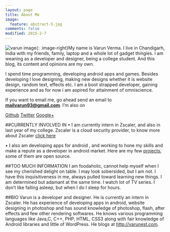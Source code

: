 ```yaml
---
layout: page
title: About Me
image:
  feature: abstract-5.jpg
comments: false
modified: 2015-2-7
---
```

![varun image]({{site.url}}/images/varun.jpg){: .image-right}My name is Varun Verma. I live in Chandigarh, India with my friends, family, laptop and a whole lot of gadget thingies. I am weaning as a developer and designer, being a college student. And this blog, its content and opinions are my own.

I spend time programming, developing android apps and games. Besides developing I love designing, making new designs whether it is website design, random text, effects etc. I am a boot strapped developer, gaining experience and as for now i am aspired for attainment of omniscience.

If you want to email me, go ahead send an email to **mailvarun93@gmail.com**. I’m also on

<div markdown="0"><a href="www.github.com/varunest" class="btn">Github</a>   <a href="www.twitter.com/varunest" class="btn btn-info">Twitter</a> <a href="plus.google.com/u/0/+varunverma93/posts" class="btn btn-danger">Google+</a></div>

##CURRENTLY INVOLVED IN 
•     I am currently intern in Zscaler, and also in last year of my college. Zscaler is a cloud security provider, to know more about Zscaler [click here](en.wikipedia.org/wiki/Zscaler)

•     I also am developing apps for android , and working to hone my skills and make a repute as a developer in android market. Here are my few [projects](www.varunest.github.io/ProjectWardrobe), some of them are open source. 

##TOO MUCH INFORMATION
I am foodaholic, cannot help myself when I see my cherished delight on table. I may look sobersided, but I am not. I have this inquisitiveness in me, always pulled toward learning new things. I am determined but adamant at the same time. I watch lot of TV series. I don’t like falling asleep, but when I do I sleep for hours.

##BIO
Varun is a developer and designer. He is currently an intern in Zscaler. He has experience of developing apps in android, website designing in photoshop and has sound knowledge of photoshop, flash, after effects and few other rendering softwares. He knows various programming languages like Java,C, C++, PHP, HTML, CSS3 along with fair knowledge of Android libraries and little of WordPress. He blogs at http://varunest.com.

